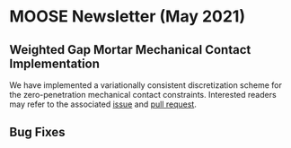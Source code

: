 # MOOSE Newsletter (May 2021)

## Weighted Gap Mortar Mechanical Contact Implementation

We have implemented a variationally consistent discretization scheme for the
zero-penetration mechanical contact constraints. Interested readers may refer to
the associated [issue](https://github.com/idaholab/moose/issues/16961) and
[pull request](https://github.com/idaholab/moose/pull/17189).

## Bug Fixes
